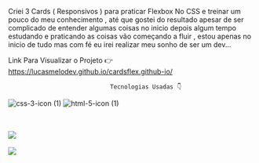 
<p>Criei 3 Cards ( Responsivos ) para praticar Flexbox No CSS e treinar um pouco do meu conhecimento , até que gostei do resultado apesar de ser complicado de entender algumas coisas no inicio depois algum tempo estudando e praticando as coisas vão começando a fluir , estou apenas no inicio de tudo mas com fé eu irei realizar meu sonho de ser um dev...</p>

Link Para Visualizar o Projeto 👉 https://lucasmelodev.github.io/cardsflex.github-io/

                                 Tecnologias Usadas 👇
![css-3-icon (1)](https://user-images.githubusercontent.com/80927598/131569134-b0a5ed4f-6444-4238-8f37-78481bb394f8.png)
![html-5-icon (1)](https://user-images.githubusercontent.com/80927598/131569284-6d397717-10f7-4bdc-a63e-a632b9140f81.png)



<br>
<br>
<img src="https://user-images.githubusercontent.com/80927598/131260282-8adb0cc5-a9cb-4d20-8c67-1b75526b6a83.png">
<br>
<br>
<img src="https://user-images.githubusercontent.com/80927598/131260391-b316378c-66ad-4422-b09c-ea30d4dbbc5d.png">
